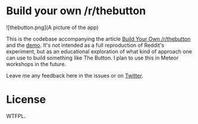 # Build your own /r/thebutton

![thebutton.png](A picture of the app)

This is the codebase accompanying the article [Build Your Own /r/thebutton]() and the [demo](http://thebutton.meteor.com). It's not intended as a full reproduction of Reddit's experiment, but as an educational exploration of what kind of approach one can use to build something like The Button. I plan to use this in Meteor workshops in the future.

Leave me any feedback here in the issues or on [Twitter](http://twitter.com/rahul).

# License

WTFPL.
